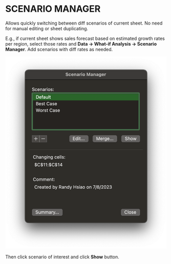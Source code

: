 # SCENARIO MANAGER

Allows quickly switching between diff scenarios of current sheet. No need for manual editing or sheet duplicating.

E.g., if current sheet shows sales forecast based on estimated growth rates per region, select those rates and **Data &rarr; What-if Analysis &rarr; Scenario Manager**. Add scenarios with diff rates as needed.

![Scenario Manager](/assets/scenario-manager.png)

Then click scenario of interest and click **Show** button.
